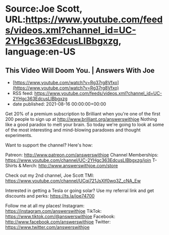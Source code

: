 # Source:Joe Scott, URL:https://www.youtube.com/feeds/videos.xml?channel_id=UC-2YHgc363EdcusLIBbgxzg, language:en-US

## This Video Will Doom You. | Answers With Joe
 - [https://www.youtube.com/watch?v=Rg37rg8Vfxo](https://www.youtube.com/watch?v=Rg37rg8Vfxo)
 - RSS feed: https://www.youtube.com/feeds/videos.xml?channel_id=UC-2YHgc363EdcusLIBbgxzg
 - date published: 2021-08-16 00:00:00+00:00

Get 20% of a premium subscription to Brilliant when you're one of the first 200 people to sign up at http://www.brilliant.org/answerswithjoe
Nothing like a good paradox to melt your brain. So today we're going to look at some of the most interesting and mind-blowing paradoxes and thought experiments. 


Want to support the channel? Here's how:

Patreon: http://www.patreon.com/answerswithjoe
Channel Memberships: https://www.youtube.com/channel/UC-2YHgc363EdcusLIBbgxzg/join
T-Shirts & Merch: http://www.answerswithjoe.com/store

Check out my 2nd channel, Joe Scott TMI:
https://www.youtube.com/channel/UCqi721JsXlf0wq3Z_cNA_Ew

Interested in getting a Tesla or going solar? Use my referral link and get discounts and perks:
https://ts.la/joe74700

Follow me at all my places!
Instagram: https://instagram.com/answerswithjoe
TikTok: https://www.tiktok.com/@answerswithjoe
Facebook: http://www.facebook.com/answerswithjoe
Twitter: https://www.twitter.com/answerswithjoe

